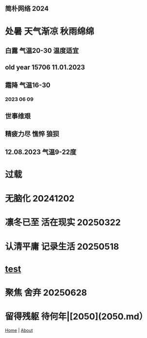 ## 简朴网络 2024


#  处暑 天气渐凉 秋雨绵绵
## 白露 气温20-30 温度适宜
## old year 15706 11.01.2023
## 霜降 气温16-30
### 2023 06 09
## 世事维艰
## 精疲力尽 憔悴 狼狈
## 12.08.2023 气温9-22度
# 过载
# 无脑化 20241202
# 凛冬已至 活在现实 20250322
# 认清平庸 记录生活 20250518
# [test](second.md)
# 聚焦 舍弃 20250628
# 留得残躯 待何年|[2050](2050.md）
[Home](index.md) | [About](about.md)